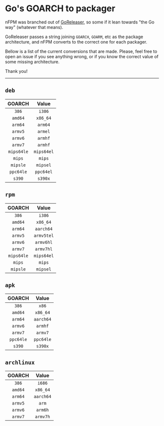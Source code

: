 # Go's GOARCH to packager

nFPM was branched out of [GoReleaser](https://goreleaser.com), so some if it
lean towards "the Go way" (whatever that means).

GoReleaser passes a string joining `GOARCH`, `GOARM`, etc as the package
architecture, and nFPM converts to the correct one for each packager.

Bellow is a list of the current conversions that are made.
Please, feel free to open an issue if you see anything wrong, or if you know the
correct value of some missing architecture.

Thank you!

---

## `deb`

| GOARCH | Value |
| :--: | :--: |
| `386` | `i386` |
| `amd64` | `x86_64` |
| `arm64` | `arm64` |
| `armv5` | `armel` |
| `armv6` | `armhf` |
| `armv7` | `armhf` |
| `mips64le` | `mips64el` |
| `mips` | `mips` |
| `mipsle` | `mipsel` |
| `ppc64le` | `ppc64el` |
| `s390` | `s390x` |

## `rpm`

| GOARCH | Value |
| :--: | :--: |
| `386` | `i386` |
| `amd64` | `x86_64` |
| `arm64` | `aarch64` |
| `armv5` | `armv5tel` |
| `armv6` | `armv6hl` |
| `armv7` | `armv7hl` |
| `mips64le` | `mips64el` |
| `mips` | `mips` |
| `mipsle` | `mipsel` |

## `apk`

| GOARCH | Value |
| :--: | :--: |
| `386` | `x86` |
| `amd64` | `x86_64` |
| `arm64` | `aarch64` |
| `armv6` | `armhf` |
| `armv7` | `armv7` |
| `ppc64le` | `ppc64le` |
| `s390` | `s390x` |

## `archlinux`

| GOARCH | Value |
| :--: | :--: |
| `386` | `i686` |
| `amd64` | `x86_64` |
| `arm64` | `aarch64` |
| `armv5` | `arm` |
| `armv6` | `arm6h` |
| `armv7` | `armv7h` |

